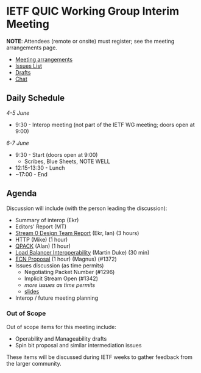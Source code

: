 # IETF QUIC Working Group Interim Meeting

**NOTE**: Attendees (remote or onsite) must register; see the meeting arrangements page.

* [Meeting arrangements](https://github.com/quicwg/wg-materials/blob/master/interim-18-06/arrangements.md)
* [Issues List](https://github.com/quicwg/base-drafts/issues)
* [Drafts](https://github.com/quicwg/base-drafts)
* [Chat](xmpp:quic@jabber.ietf.org?join)

## Daily Schedule

_4-5 June_

* 9:30 - Interop meeting (not part of the IETF WG meeting; doors open at 9:00)

_6-7 June_

* 9:30 - Start (doors open at 9:00)
  * Scribes, Blue Sheets, NOTE WELL
* 12:15-13:30 - Lunch
* ~17:00 - End

## Agenda

Discussion will include (with the person leading the discussion):

* Summary of interop (Ekr)
* Editors' Report (MT)
* [Stream 0 Design Team Report](https://docs.google.com/presentation/d/1Ka3tfIsyR2BVKEA-_IM2KDt3pGOkSq9yRRR41OzdAUw/edit?usp=sharing) (Ekr, Ian) (3 hours)
* HTTP (Mike) (1 hour)
* [QPACK](https://github.com/quicwg/wg-materials/blob/master/interim-18-06/qpack%20update%2006.18.pdf) (Alan) (1 hour)
* [Load Balancer Interoperability](https://github.com/quicwg/wg-materials/blob/master/interim-18-06/quic-load-balancers.pdf) (Martin Duke) (30 min)
* [ECN Proposal](https://github.com/quicwg/wg-materials/blob/master/interim-18-06/ECN%20for%20QUIC%20-%20interim-18-06.pdf) (1 hour) (Magnus) (#1372)
* Issues discussion (as time permits)
  * Negotiating Packet Number (#1296)
  * Implicit Stream Open (#1342)
  * _more issues as time permits_
  * [slides](https://docs.google.com/presentation/d/1VSpqQR941xo80hyNi10RQ6mksSpTjmbG3p9_v0a-CWk/present)
* Interop / future meeting planning

### Out of Scope

Out of scope items for this meeting include:

* Operability and Manageability drafts
* Spin bit proposal and similar intermediation issues

These items will be discussed during IETF weeks to gather feedback from the larger community.
